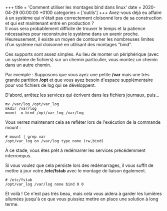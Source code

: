 +++
title = 'Comment utiliser les montages bind dans linux'
date = 2020-04-29 00:00:00 +0100
categories = ['outils']
+++
Avez-vous déjà eu affaire à un système qui n'était pas correctement cloisonné lors de sa construction et qui est maintenant entré en production ?  
Il vous sera probablement difficile de trouver le temps et la patience nécessaires pour reconstruire le système dans un avenir proche.  
Heureusement, il existe un moyen de contourner les nombreuses limites d'un système mal cloisonné en utilisant des montages "bind".

Ces supports sont assez simples. Au lieu de monter un périphérique (avec un système de fichiers) sur un chemin particulier, vous montez un chemin dans un autre chemin.

Par exemple : Supposons que vous ayez une petite **/var** mais une très grande partition **/opt** et que vous ayez besoin d'espace supplémentaire pour vos fichiers de log qui se développent.

D'abord, arrêtez les services qui écrivent dans les fichiers journaux, puis...

```
mv /var/log /opt/var_log
mkdir /var/log
mount -o bind /opt/var_log /var/log
```

Vous verrez maintenant cela se refléter lors de l'exécution de la commande mount :

```
# mount | grep var
/opt/var_log on /var/log type none (rw,bind)
```

À ce stade, vous êtes prêt à redémarrer les services précédemment interrompus.

Si vous voulez que cela persiste lors des redémarrages, il vous suffit de mettre à jour votre **/etc/fstab** avec le montage de liaison également.

```
# /etc/fstab
/opt/var_log /var/log none bind 0 0
```

Et voilà ! Ce n'est pas très beau, mais cela vous aidera à garder les lumières allumées jusqu'à ce que vous puissiez mettre en place une solution à long terme.